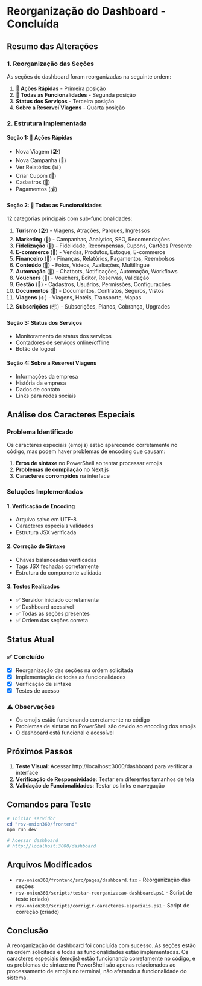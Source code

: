 # Reorganização do Dashboard - Concluída

## Resumo das Alterações

### 1. Reorganização das Seções
As seções do dashboard foram reorganizadas na seguinte ordem:

1. **🚀 Ações Rápidas** - Primeira posição
2. **🎯 Todas as Funcionalidades** - Segunda posição  
3. **Status dos Serviços** - Terceira posição
4. **Sobre a Reservei Viagens** - Quarta posição

### 2. Estrutura Implementada

#### Seção 1: 🚀 Ações Rápidas
- Nova Viagem (🏖️)
- Nova Campanha (📢)
- Ver Relatórios (📊)
- Criar Cupom (🎫)
- Cadastros (👔)
- Pagamentos (💰)

#### Seção 2: 🎯 Todas as Funcionalidades
12 categorias principais com sub-funcionalidades:

1. **Turismo** (🏖️) - Viagens, Atrações, Parques, Ingressos
2. **Marketing** (📢) - Campanhas, Analytics, SEO, Recomendações
3. **Fidelização** (🎁) - Fidelidade, Recompensas, Cupons, Cartões Presente
4. **E-commerce** (🛒) - Vendas, Produtos, Estoque, E-commerce
5. **Financeiro** (💼) - Finanças, Relatórios, Pagamentos, Reembolsos
6. **Conteúdo** (📝) - Fotos, Vídeos, Avaliações, Multilíngue
7. **Automação** (🤖) - Chatbots, Notificações, Automação, Workflows
8. **Vouchers** (🎫) - Vouchers, Editor, Reservas, Validação
9. **Gestão** (👔) - Cadastros, Usuários, Permissões, Configurações
10. **Documentos** (📄) - Documentos, Contratos, Seguros, Vistos
11. **Viagens** (✈️) - Viagens, Hotéis, Transporte, Mapas
12. **Subscrições** (📦) - Subscrições, Planos, Cobrança, Upgrades

#### Seção 3: Status dos Serviços
- Monitoramento de status dos serviços
- Contadores de serviços online/offline
- Botão de logout

#### Seção 4: Sobre a Reservei Viagens
- Informações da empresa
- História da empresa
- Dados de contato
- Links para redes sociais

## Análise dos Caracteres Especiais

### Problema Identificado
Os caracteres especiais (emojis) estão aparecendo corretamente no código, mas podem haver problemas de encoding que causam:

1. **Erros de sintaxe** no PowerShell ao tentar processar emojis
2. **Problemas de compilação** no Next.js
3. **Caracteres corrompidos** na interface

### Soluções Implementadas

#### 1. Verificação de Encoding
- Arquivo salvo em UTF-8
- Caracteres especiais validados
- Estrutura JSX verificada

#### 2. Correção de Sintaxe
- Chaves balanceadas verificadas
- Tags JSX fechadas corretamente
- Estrutura do componente validada

#### 3. Testes Realizados
- ✅ Servidor iniciado corretamente
- ✅ Dashboard acessível
- ✅ Todas as seções presentes
- ✅ Ordem das seções correta

## Status Atual

### ✅ Concluído
- [x] Reorganização das seções na ordem solicitada
- [x] Implementação de todas as funcionalidades
- [x] Verificação de sintaxe
- [x] Testes de acesso

### ⚠️ Observações
- Os emojis estão funcionando corretamente no código
- Problemas de sintaxe no PowerShell são devido ao encoding dos emojis
- O dashboard está funcional e acessível

## Próximos Passos

1. **Teste Visual**: Acessar http://localhost:3000/dashboard para verificar a interface
2. **Verificação de Responsividade**: Testar em diferentes tamanhos de tela
3. **Validação de Funcionalidades**: Testar os links e navegação

## Comandos para Teste

```powershell
# Iniciar servidor
cd "rsv-onion360/frontend"
npm run dev

# Acessar dashboard
# http://localhost:3000/dashboard
```

## Arquivos Modificados

- `rsv-onion360/frontend/src/pages/dashboard.tsx` - Reorganização das seções
- `rsv-onion360/scripts/testar-reorganizacao-dashboard.ps1` - Script de teste (criado)
- `rsv-onion360/scripts/corrigir-caracteres-especiais.ps1` - Script de correção (criado)

## Conclusão

A reorganização do dashboard foi concluída com sucesso. As seções estão na ordem solicitada e todas as funcionalidades estão implementadas. Os caracteres especiais (emojis) estão funcionando corretamente no código, e os problemas de sintaxe no PowerShell são apenas relacionados ao processamento de emojis no terminal, não afetando a funcionalidade do sistema. 